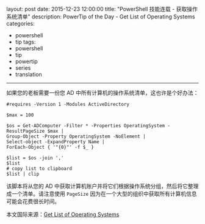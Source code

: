 ﻿layout: post
date: 2015-12-23 12:00:00
title: "PowerShell 技能连载 - 获取操作系统清单"
description: PowerTip of the Day - Get List of Operating Systems
categories:
- powershell
- tip
tags:
- powershell
- tip
- powertip
- series
- translation
---
如果您的老板需要一份您 AD 中所有计算机的操作系统清单，这也许是个好办法：

    #requires -Version 1 -Modules ActiveDirectory
    
    $max = 100
    
    $os = Get-ADComputer -Filter * -Properties OperatingSystem -ResultPageSize $max |
    Group-Object -Property OperatingSystem -NoElement |
    Select-object -ExpandProperty Name |
    ForEach-Object { '"{0}"' -f $_ }
    
    $list = $os -join ','
    $list
    # copy list to clipboard
    $list | clip

该脚本将从您的 AD 中获取计算机账户并将它们根据操作系统分组，然后将它整理成一个清单。请注意使用 `PageSize` 因为在一个大型的组织中获取所有计算机信息可能会花费很长时间。

<!--more-->
本文国际来源：[Get List of Operating Systems](http://community.idera.com/powershell/powertips/b/tips/posts/get-list-of-operating-systems)
